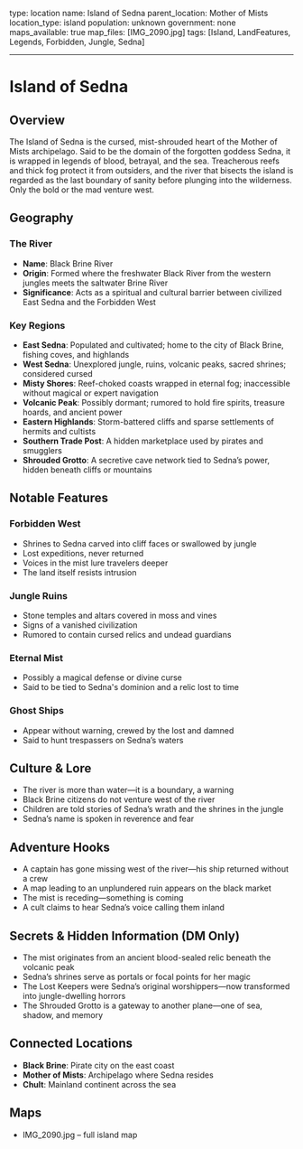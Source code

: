 type: location
name: Island of Sedna
parent_location: Mother of Mists
location_type: island
population: unknown
government: none
maps_available: true
map_files: [IMG_2090.jpg]
tags: [Island, LandFeatures, Legends, Forbidden, Jungle, Sedna]

---

# Island of Sedna

## Overview
The Island of Sedna is the cursed, mist-shrouded heart of the Mother of Mists archipelago. Said to be the domain of the forgotten goddess Sedna, it is wrapped in legends of blood, betrayal, and the sea. Treacherous reefs and thick fog protect it from outsiders, and the river that bisects the island is regarded as the last boundary of sanity before plunging into the wilderness. Only the bold or the mad venture west.

## Geography

### The River
- **Name**: Black Brine River  
- **Origin**: Formed where the freshwater Black River from the western jungles meets the saltwater Brine River  
- **Significance**: Acts as a spiritual and cultural barrier between civilized East Sedna and the Forbidden West

### Key Regions
- **East Sedna**: Populated and cultivated; home to the city of Black Brine, fishing coves, and highlands
- **West Sedna**: Unexplored jungle, ruins, volcanic peaks, sacred shrines; considered cursed
- **Misty Shores**: Reef-choked coasts wrapped in eternal fog; inaccessible without magical or expert navigation
- **Volcanic Peak**: Possibly dormant; rumored to hold fire spirits, treasure hoards, and ancient power
- **Eastern Highlands**: Storm-battered cliffs and sparse settlements of hermits and cultists
- **Southern Trade Post**: A hidden marketplace used by pirates and smugglers
- **Shrouded Grotto**: A secretive cave network tied to Sedna’s power, hidden beneath cliffs or mountains

## Notable Features

### Forbidden West
- Shrines to Sedna carved into cliff faces or swallowed by jungle
- Lost expeditions, never returned
- Voices in the mist lure travelers deeper
- The land itself resists intrusion

### Jungle Ruins
- Stone temples and altars covered in moss and vines
- Signs of a vanished civilization
- Rumored to contain cursed relics and undead guardians

### Eternal Mist
- Possibly a magical defense or divine curse
- Said to be tied to Sedna's dominion and a relic lost to time

### Ghost Ships
- Appear without warning, crewed by the lost and damned
- Said to hunt trespassers on Sedna’s waters

## Culture & Lore

- The river is more than water—it is a boundary, a warning
- Black Brine citizens do not venture west of the river
- Children are told stories of Sedna’s wrath and the shrines in the jungle
- Sedna’s name is spoken in reverence and fear

## Adventure Hooks

- A captain has gone missing west of the river—his ship returned without a crew
- A map leading to an unplundered ruin appears on the black market
- The mist is receding—something is coming
- A cult claims to hear Sedna’s voice calling them inland

## Secrets & Hidden Information (DM Only)

- The mist originates from an ancient blood-sealed relic beneath the volcanic peak
- Sedna’s shrines serve as portals or focal points for her magic
- The Lost Keepers were Sedna’s original worshippers—now transformed into jungle-dwelling horrors
- The Shrouded Grotto is a gateway to another plane—one of sea, shadow, and memory

## Connected Locations

- **Black Brine**: Pirate city on the east coast
- **Mother of Mists**: Archipelago where Sedna resides
- **Chult**: Mainland continent across the sea

## Maps

- IMG_2090.jpg – full island map
